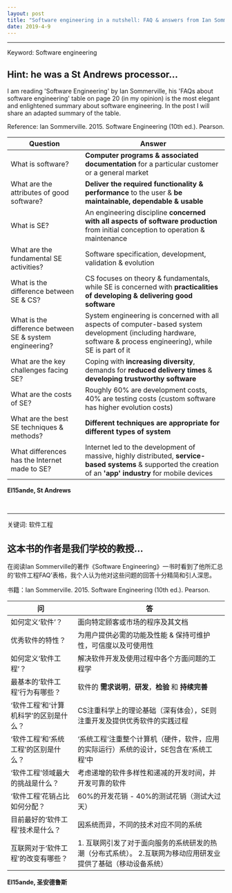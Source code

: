 ```yaml
---
layout: post
title: "Software engineering in a nutshell: FAQ & answers from Ian Sommerville"
date: 2019-4-9
---
```

<hr>
Keyword: Software engineering

## Hint: he was a St Andrews processor...
I am reading 'Software Engineering' by Ian Sommerville, his 'FAQs about software engineering' table on page 20 (in my opinion) is the most elegant and enlightened summary about software engineering. In the post I will share an adapted summary of the table.

Reference: Ian Sommerville. 2015. Software Engineering (10th ed.). Pearson.

Question | Answer
---|---
What is software? | __Computer programs & associated documentation__ for a particular customer or a general market
What are the attributes of good software? | __Deliver the required functionality & performance__ to the user & __be maintainable, dependable & usable__
What is SE? | An engineering discipline __concerned with all aspects of software production__ from initial conception to operation & maintenance
What are the fundamental SE activities? | Software specification, development, validation & evolution
What is the difference between SE & CS? | CS focuses on theory & fundamentals, while SE is concerned with __practicalities of developing & delivering good software__
What is the difference between SE & system engineering? | System engineering is concerned with all aspects of computer-based system development (including hardware, software & process engineering), while SE is part of it
What are the key challenges facing SE? | Coping with __increasing diversity__, demands for __reduced delivery times__ & __developing trustworthy software__
What are the costs of SE? | Roughly 60% are development costs, 40% are testing costs (custom software has higher evolution costs)
What are the best SE techniques & methods? | __Different techniques are appropriate for different types of system__
What differences has the Internet made to SE? | Internet led to the development of massive, highly distributed, __service-based systems__ & supported the creation of an __'app' industry__ for mobile devices

__El15ande, St Andrews__

<br>
<hr>
关键词: 软件工程

## 这本书的作者是我们学校的教授...
在阅读Ian Sommerville的著作《Software Engineering》一书时看到了他所汇总的‘软件工程FAQ’表格，我个人认为他对这些问题的回答十分精简和引人深思。

书籍：Ian Sommerville. 2015. Software Engineering (10th ed.). Pearson.

问 | 答
---|---
如何定义‘软件’？ | 面向特定顾客或市场的程序及其文档
优秀软件的特性？ | 为用户提供必需的功能及性能 & 保持可维护性，可信度以及可使用性
如何定义‘软件工程’？ | 解决软件开发及使用过程中各个方面问题的工程学
最基本的‘软件工程’行为有哪些？ | 软件的 __需求说明__，__研发__，__检验__ 和 __持续完善__
‘软件工程’和‘计算机科学’的区别是什么？ | CS注重科学上的理论基础（深有体会），SE则注重开发及提供优秀软件的实践过程
‘软件工程’和‘系统工程’的区别是什么？ | ‘系统工程’注重整个计算机（硬件，软件，应用的实际运行）系统的设计，SE包含在‘系统工程’中
‘软件工程’领域最大的挑战是什么？ | 考虑递增的软件多样性和递减的开发时间，并开发可靠的软件
‘软件工程’花销占比如何分配？ | 60%的开发花销 - 40%的测试花销（测试大过天）
目前最好的‘软件工程’技术是什么？ | 因系统而异，不同的技术对应不同的系统
互联网对于‘软件工程’的改变有哪些？ | 1. 互联网引发了对于面向服务的系统研发的热潮（分布式系统）。 2.互联网为移动应用研发业提供了基础（移动设备系统）

__El15ande, 圣安德鲁斯__
